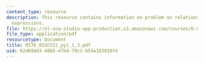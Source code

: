 ```yaml
---
content_type: resource
description: This resource contains information on problem on relations and boolean
  expressions.
file: https://ol-ocw-studio-app-production.s3.amazonaws.com/courses/6-01sc-introduction-to-electrical-engineering-and-computer-science-i-spring-2011/62d69dd348bb47b479c1b54a163916f4_MIT6_01SCS11_py1_1_3.pdf
file_type: application/pdf
resourcetype: Document
title: MIT6_01SCS11_py1_1_3.pdf
uid: 62d69dd3-48bb-47b4-79c1-b54a163916f4
---
```


